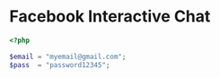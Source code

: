 # Facebook Interactive Chat

```php
<?php

$email = "myemail@gmail.com";
$pass  = "password12345";
```